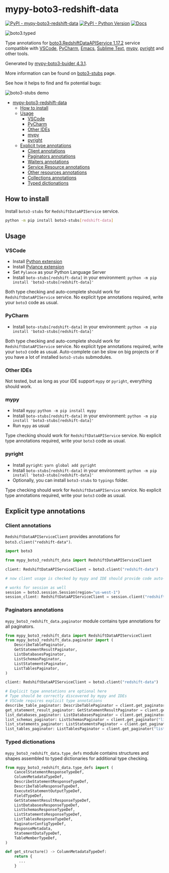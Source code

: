 # mypy-boto3-redshift-data

[![PyPI - mypy-boto3-redshift-data](https://img.shields.io/pypi/v/mypy-boto3-redshift-data.svg?color=blue)](https://pypi.org/project/mypy-boto3-redshift-data)
[![PyPI - Python Version](https://img.shields.io/pypi/pyversions/mypy-boto3-redshift-data.svg?color=blue)](https://pypi.org/project/mypy-boto3-redshift-data)
[![Docs](https://img.shields.io/readthedocs/mypy-boto3-builder.svg?color=blue)](https://mypy-boto3-builder.readthedocs.io/)

![boto3.typed](https://github.com/vemel/mypy_boto3_builder/raw/master/logo.png)

Type annotations for
[boto3.RedshiftDataAPIService 1.17.2](https://boto3.amazonaws.com/v1/documentation/api/1.17.2/reference/services/redshift-data.html#RedshiftDataAPIService) service
compatible with
[VSCode](https://code.visualstudio.com/),
[PyCharm](https://www.jetbrains.com/pycharm/),
[Emacs](https://www.gnu.org/software/emacs/),
[Sublime Text](https://www.sublimetext.com/),
[mypy](https://github.com/python/mypy),
[pyright](https://github.com/microsoft/pyright)
and other tools.

Generated by [mypy-boto3-buider 4.3.1](https://github.com/vemel/mypy_boto3_builder).

More information can be found on [boto3-stubs](https://pypi.org/project/boto3-stubs/) page.

See how it helps to find and fix potential bugs:

![boto3-stubs demo](https://github.com/vemel/mypy_boto3_builder/raw/master/demo.gif)

- [mypy-boto3-redshift-data](#mypy-boto3-redshift-data)
  - [How to install](#how-to-install)
  - [Usage](#usage)
    - [VSCode](#vscode)
    - [PyCharm](#pycharm)
    - [Other IDEs](#other-ides)
    - [mypy](#mypy)
    - [pyright](#pyright)
  - [Explicit type annotations](#explicit-type-annotations)
    - [Client annotations](#client-annotations)
    - [Paginators annotations](#paginators-annotations)
    - [Waiters annotations](#waiters-annotations)
    - [Service Resource annotations](#service-resource-annotations)
    - [Other resources annotations](#other-resources-annotations)
    - [Collections annotations](#collections-annotations)
    - [Typed dictionations](#typed-dictionations)

## How to install

Install `boto3-stubs` for `RedshiftDataAPIService` service.

```bash
python -m pip install boto3-stubs[redshift-data]
```

## Usage

### VSCode

- Install [Python extension](https://marketplace.visualstudio.com/items?itemName=ms-python.python)
- Install [Pylance extension](https://marketplace.visualstudio.com/items?itemName=ms-python.vscode-pylance)
- Set `Pylance` as your Python Language Server
- Install `boto-stubs[redshift-data]` in your environment: `python -m pip install 'boto3-stubs[redshift-data]'`

Both type checking and auto-complete should work for `RedshiftDataAPIService` service.
No explicit type annotations required, write your `boto3` code as usual.

### PyCharm

- Install `boto-stubs[redshift-data]` in your environment: `python -m pip install 'boto3-stubs[redshift-data]'`

Both type checking and auto-complete should work for `RedshiftDataAPIService` service.
No explicit type annotations required, write your `boto3` code as usual.
Auto-complete can be slow on big projects or if you have a lot of installed `boto3-stubs` submodules.

### Other IDEs

Not tested, but as long as your IDE support `mypy` or `pyright`, everything should work.

### mypy

- Install `mypy`: `python -m pip install mypy`
- Install `boto-stubs[redshift-data]` in your environment: `python -m pip install 'boto3-stubs[redshift-data]'`
- Run `mypy` as usual

Type checking should work for `RedshiftDataAPIService` service.
No explicit type annotations required, write your `boto3` code as usual.

### pyright

- Install `pyright`: `yarn global add pyright`
- Install `boto-stubs[redshift-data]` in your environment: `python -m pip install 'boto3-stubs[redshift-data]'`
- Optionally, you can install `boto3-stubs` to `typings` folder.

Type checking should work for `RedshiftDataAPIService` service.
No explicit type annotations required, write your `boto3` code as usual.

## Explicit type annotations

### Client annotations

`RedshiftDataAPIServiceClient` provides annotations for `boto3.client("redshift-data")`.

```python
import boto3

from mypy_boto3_redshift_data import RedshiftDataAPIServiceClient

client: RedshiftDataAPIServiceClient = boto3.client("redshift-data")

# now client usage is checked by mypy and IDE should provide code auto-complete

# works for session as well
session = boto3.session.Session(region="us-west-1")
session_client: RedshiftDataAPIServiceClient = session.client("redshift-data")
```

### Paginators annotations

`mypy_boto3_redshift_data.paginator` module contains type annotations for all paginators.

```python
from mypy_boto3_redshift_data import RedshiftDataAPIServiceClient
from mypy_boto3_redshift_data.paginator import (
    DescribeTablePaginator,
    GetStatementResultPaginator,
    ListDatabasesPaginator,
    ListSchemasPaginator,
    ListStatementsPaginator,
    ListTablesPaginator,
)

client: RedshiftDataAPIServiceClient = boto3.client("redshift-data")

# Explicit type annotations are optional here
# Type should be correctly discovered by mypy and IDEs
# VSCode requires explicit type annotations
describe_table_paginator: DescribeTablePaginator = client.get_paginator("describe_table")
get_statement_result_paginator: GetStatementResultPaginator = client.get_paginator("get_statement_result")
list_databases_paginator: ListDatabasesPaginator = client.get_paginator("list_databases")
list_schemas_paginator: ListSchemasPaginator = client.get_paginator("list_schemas")
list_statements_paginator: ListStatementsPaginator = client.get_paginator("list_statements")
list_tables_paginator: ListTablesPaginator = client.get_paginator("list_tables")
```







### Typed dictionations

`mypy_boto3_redshift_data.type_defs` module contains structures and shapes assembled
to typed dictionaries for additional type checking.

```python
from mypy_boto3_redshift_data.type_defs import (
    CancelStatementResponseTypeDef,
    ColumnMetadataTypeDef,
    DescribeStatementResponseTypeDef,
    DescribeTableResponseTypeDef,
    ExecuteStatementOutputTypeDef,
    FieldTypeDef,
    GetStatementResultResponseTypeDef,
    ListDatabasesResponseTypeDef,
    ListSchemasResponseTypeDef,
    ListStatementsResponseTypeDef,
    ListTablesResponseTypeDef,
    PaginatorConfigTypeDef,
    ResponseMetadata,
    StatementDataTypeDef,
    TableMemberTypeDef,
)

def get_structure() -> ColumnMetadataTypeDef:
    return {
      ...
    }
```
